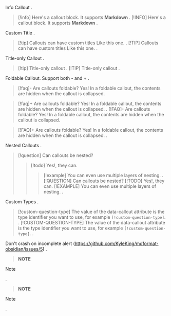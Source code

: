 Info Callout
.
> [!info]
> Here's a callout block.
> It supports **Markdown**
.
> [!INFO]
> Here's a callout block.
> It supports **Markdown**
.

Custom Title
.
> [!tip] Callouts can have custom titles
> Like this one.
.
> [!TIP] Callouts can have custom titles
> Like this one.
.

Title-only Callout
.
> [!tip] Title-only callout
.
> [!TIP] Title-only callout
.

Foldable Callout. Support both - and +
.
> [!faq]- Are callouts foldable?
> Yes! In a foldable callout, the contents are hidden when the callout is collapsed.

> [!faq]+ Are callouts foldable?
> Yes! In a foldable callout, the contents are hidden when the callout is collapsed.
.
> [!FAQ]- Are callouts foldable?
> Yes! In a foldable callout, the contents are hidden when the callout is collapsed.

> [!FAQ]+ Are callouts foldable?
> Yes! In a foldable callout, the contents are hidden when the callout is collapsed.
.

Nested Callouts
.
> [!question] Can callouts be nested?
> > [!todo] Yes!, they can.
> > > [!example]  You can even use multiple layers of nesting.
.
> [!QUESTION] Can callouts be nested?
> > [!TODO] Yes!, they can.
> > > [!EXAMPLE]  You can even use multiple layers of nesting.
.

Custom Types
.
> [!custom-question-type]
> The value of the data-callout attribute is the type identifier you want to use, for example `[!custom-question-type]`.
.
> [!CUSTOM-QUESTION-TYPE]
> The value of the data-callout attribute is the type identifier you want to use, for example `[!custom-question-type]`.
.

Don't crash on incomplete alert (https://github.com/KyleKing/mdformat-obsidian/issues/5)
.
> **NOTE**

> [!NOTE]
.
> **NOTE**

> [!NOTE]
.
